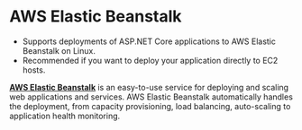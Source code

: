 # AWS Elastic Beanstalk

* Supports deployments of ASP.NET Core applications to AWS Elastic Beanstalk on Linux.
* Recommended if you want to deploy your application directly to EC2 hosts.

[**AWS Elastic Beanstalk**](https://aws.amazon.com/elasticbeanstalk/) is an easy-to-use service for deploying and scaling web applications and services. AWS Elastic Beanstalk automatically handles the deployment, from capacity provisioning, load balancing, auto-scaling to application health monitoring.
